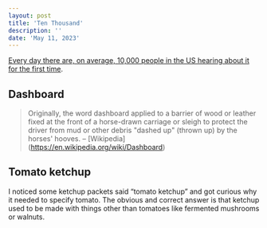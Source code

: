```yaml
---
layout: post
title: 'Ten Thousand'
description: ''
date: 'May 11, 2023'
---
```


[Every day there are, on average, 10,000 people in the US hearing about it for the first time](https://xkcd.com/1053/).

## Dashboard

> Originally, the word dashboard applied to a barrier of wood or leather fixed at the front of a horse-drawn carriage or sleigh to protect the driver from mud or other debris "dashed up" (thrown up) by the horses' hooves.
> – [Wikipedia] (https://en.wikipedia.org/wiki/Dashboard)

## Tomato ketchup

I noticed some ketchup packets said “tomato ketchup” and got curious why it needed to specify tomato. The obvious and correct answer is that ketchup used to be made with things other than tomatoes like fermented mushrooms or walnuts.
